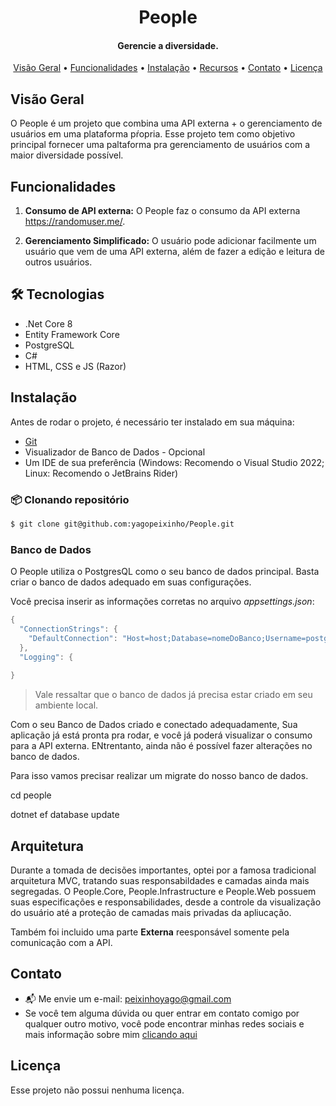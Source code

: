 <div align="center">
     <h1>People</h1>
</div>

<h4 align="center">Gerencie a diversidade. </h4>


<p align="center">
  <a href="#visão-geral">Visão Geral</a> •
  <a href="#funcionalidades">Funcionalidades</a> •
  <a href="#instalação">Instalação</a> •   
  <a href="#recursos">Recursos</a> • 
  <a href="#contato">Contato</a> •   
  <a href="#licença">Licença</a>   

</p>

## Visão Geral
O People é um projeto que combina uma API externa + o gerenciamento de usuários em uma plataforma pŕopria. Esse projeto tem como objetivo principal fornecer uma paltaforma pra gerenciamento de usuários com a maior diversidade possível.
## Funcionalidades

1. **Consumo de API externa:**  O People faz o consumo da API externa https://randomuser.me/.

2. **Gerenciamento Simplificado:** O usuário pode adicionar facilmente um usuário que vem de uma API externa, além de fazer a edição e leitura de outros usuários.


## 🛠 Tecnologias
- .Net Core 8 
- Entity Framework Core
- PostgreSQL
- C#
- HTML, CSS e JS (Razor)

## Instalação
Antes de rodar o projeto, é necessário ter instalado em sua máquina:

- [Git](https://git-scm.com/)
- Visualizador de Banco de Dados - Opcional
- Um IDE de sua preferência (Windows: Recomendo o Visual Studio 2022; Linux: Recomendo o JetBrains Rider)

### 📦 Clonando repositório

```bash
$ git clone git@github.com:yagopeixinho/People.git
```

### Banco de Dados
O People utiliza o PostgresQL como o seu banco de dados principal. Basta criar o banco de dados adequado em suas configurações.

Você precisa inserir as informações corretas no arquivo _appsettings.json_:
```c#
{
  "ConnectionStrings": {
    "DefaultConnection": "Host=host;Database=nomeDoBanco;Username=postgres;Password=SuaSenha;"
  },
  "Logging": {
  
}

```

> Vale ressaltar que o banco de dados já precisa estar criado em seu ambiente local.

Com o seu Banco de Dados criado e conectado adequadamente, Sua aplicação já está pronta pra rodar, e você já poderá visualizar o consumo para a API externa. ENtrentanto, ainda não é possível fazer alterações no banco de dados.

Para isso vamos precisar realizar um migrate do nosso banco de dados.

cd people

dotnet ef database update

## Arquitetura
Durante a tomada de decisões importantes, optei por a famosa tradicional arquitetura MVC, tratando suas responsabildades e camadas ainda mais segregadas. O People.Core, People.Infrastructure e People.Web possuem suas especificações e responsabilidades, desde a controle da visualização do usuário até a proteção de camadas mais privadas da apliucação. 

Também foi incluido uma parte **Externa** reesponsável somente pela comunicação com a API.

## Contato
- 📬 Me envie um e-mail: peixinhoyago@gmail.com
- Se você tem alguma dúvida ou quer entrar em contato comigo por qualquer outro motivo, você pode encontrar minhas redes sociais e mais informação sobre mim [clicando aqui](https://github.com/yagopeixinho/yagopeixinho/blob/master/README.md)

## Licença
Esse projeto não possui nenhuma licença.


